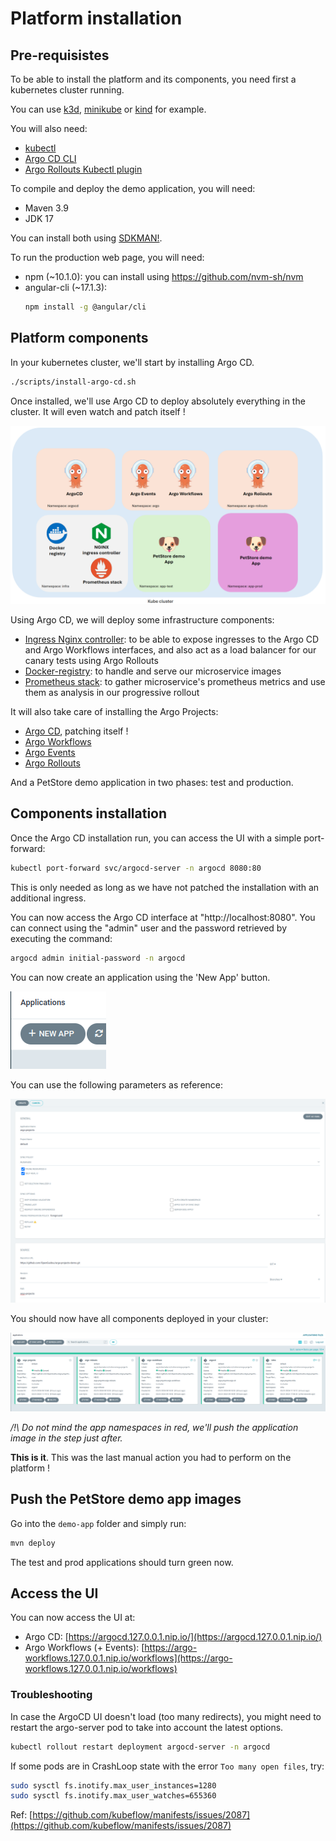 # Platform installation

## Pre-requisistes

To be able to install the platform and its components, you need first a kubernetes cluster running.

You can use [k3d](https://k3d.io/), [minikube](https://minikube.sigs.k8s.io/docs/start/) or [kind](https://kind.sigs.k8s.io/docs/user/quick-start/) for example.

You will also need:

* [kubectl](https://kubernetes.io/docs/tasks/tools/install-kubectl/)
* [Argo CD CLI](https://argo-cd.readthedocs.io/en/stable/getting_started/#2-download-argo-cd-cli)
* [Argo Rollouts Kubectl plugin](https://argo-rollouts.readthedocs.io/en/stable/features/kubectl-plugin/)

To compile and deploy the demo application, you will need:

* Maven 3.9
* JDK 17

You can install both using [SDKMAN!](https://sdkman.io/).

To run the production web page, you will need:

* npm (~10.1.0): you can install using https://github.com/nvm-sh/nvm 
* angular-cli (~17.1.3): 
    ```bash
    npm install -g @angular/cli
    ```


## Platform components

In your kubernetes cluster, we'll start by installing Argo CD.

```bash
./scripts/install-argo-cd.sh
```

Once installed, we'll use Argo CD to deploy absolutely everything in the cluster. It will even watch and patch itself !

![image](./assets/cluster-view.png)

Using Argo CD, we will deploy some infrastructure components:

* [Ingress Nginx controller](https://github.com/kubernetes/ingress-nginx): to be able to expose ingresses to the Argo CD and Argo Workflows interfaces, and also act as a load balancer for our canary tests using Argo Rollouts
* [Docker-registry](https://artifacthub.io/packages/helm/phntom/docker-registry): to handle and serve our microservice images
* [Prometheus stack](https://github.com/prometheus-community/helm-charts/tree/main/charts/kube-prometheus-stack): to gather microservice's prometheus metrics and use them as analysis in our progressive rollout

It will also take care of installing the Argo Projects:

* [Argo CD](https://argo-cd.readthedocs.io/en/stable/), patching itself !
* [Argo Workflows](https://argo-workflows.readthedocs.io/en/latest/)
* [Argo Events](https://argoproj.github.io/argo-events/)
* [Argo Rollouts](https://argo-rollouts.readthedocs.io/en/stable/)

And a PetStore demo application in two phases: test and production.

## Components installation

Once the Argo CD installation run, you can access the UI with a simple port-forward:

```bash
kubectl port-forward svc/argocd-server -n argocd 8080:80
```

This is only needed as long as we have not patched the installation with an additional ingress.

You can now access the Argo CD interface at "http://localhost:8080".
You can connect using the "admin" user and the password retrieved by executing the command:

```bash
argocd admin initial-password -n argocd
```

You can now create an application using the 'New App' button.

![image](./assets/New-App.png)

You can use the following parameters as reference:

![image](./assets/New-App-Details.png)

You should now have all components deployed in your cluster:

![image](./assets/ArgoCD-Apps-state.png)

*/!\ Do not mind the app namespaces in red, we'll push the application image in the step just after.*

**This is it**. This was the last manual action you had to perform on the platform !

## Push the PetStore demo app images

Go into the `demo-app` folder and simply run:
```bash
mvn deploy
```

The test and prod applications should turn green now.

## Access the UI

You can now access the UI at:

- Argo CD: [https://argocd.127.0.0.1.nip.io/](https://argocd.127.0.0.1.nip.io/)
- Argo Workflows (+ Events): [https://argo-workflows.127.0.0.1.nip.io/workflows](https://argo-workflows.127.0.0.1.nip.io/workflows)

### Troubleshooting

In case the ArgoCD UI doesn't load (too many redirects), you might need to restart the argo-server pod to take into account the latest options.

```bash
kubectl rollout restart deployment argocd-server -n argocd
```

If some pods are in CrashLoop state with the error `Too many open files`, try:

```bash
sudo sysctl fs.inotify.max_user_instances=1280
sudo sysctl fs.inotify.max_user_watches=655360
```
Ref: [https://github.com/kubeflow/manifests/issues/2087](https://github.com/kubeflow/manifests/issues/2087)